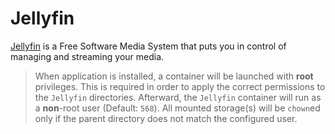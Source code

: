 # Jellyfin

[Jellyfin](https://jellyfin.org/) is a Free Software Media System that puts you in control of managing and streaming your media.

> When application is installed, a container will be launched with **root** privileges.
> This is required in order to apply the correct permissions to the `Jellyfin` directories.
> Afterward, the `Jellyfin` container will run as a **non**-root user (Default: `568`).
> All mounted storage(s) will be `chown`ed only if the parent directory does not match the configured user.
